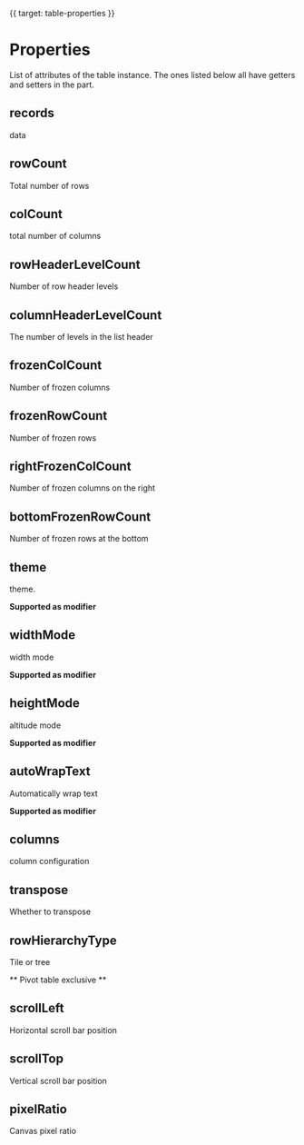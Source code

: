 {{ target: table-properties }}

# Properties

List of attributes of the table instance. The ones listed below all have getters and setters in the part.

## records

data

## rowCount

Total number of rows

## colCount

total number of columns

## rowHeaderLevelCount

Number of row header levels

## columnHeaderLevelCount

The number of levels in the list header

## frozenColCount

Number of frozen columns

## frozenRowCount

Number of frozen rows

## rightFrozenColCount

Number of frozen columns on the right

## bottomFrozenRowCount

Number of frozen rows at the bottom

## theme

theme.

**Supported as modifier**

## widthMode

width mode

**Supported as modifier**

## heightMode

altitude mode

**Supported as modifier**

## autoWrapText

Automatically wrap text

**Supported as modifier**

## columns

column configuration

## transpose

Whether to transpose

## rowHierarchyType

Tile or tree

** Pivot table exclusive **

## scrollLeft

Horizontal scroll bar position

## scrollTop

Vertical scroll bar position

## pixelRatio

Canvas pixel ratio
